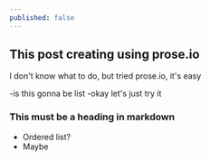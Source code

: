 ```yaml
---
published: false
---
```

## This post creating using prose.io

I don't know what to do, but tried prose.io, it's easy

-is this gonna be list
-okay let's just try it

### This must be a heading in markdown

* Ordered list?
* Maybe